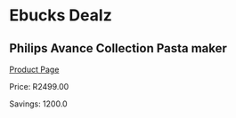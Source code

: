 
# Ebucks Dealz
## Philips Avance Collection Pasta maker
[Product Page](https://www.ebucks.com/web/shop/productSelected.do?prodId=996871552&catId=704983235)

Price: R2499.00

Savings: 1200.0


	